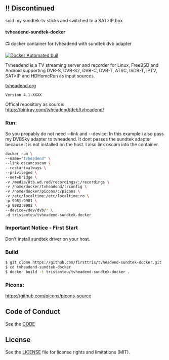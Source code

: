 ## :bangbang: Discontinued 
 sold my sundtek-tv sticks and switched to a SAT>IP box

#### tvheadend-sundtek-docker
:tv: docker container for tvheadend with sundtek dvb adapter

[![Docker Automated buil](https://img.shields.io/docker/automated/jrottenberg/ffmpeg.svg)](https://hub.docker.com/r/tristanteu/tvheadend-sundtek-docker/)



Tvheadend is a TV streaming server and recorder for Linux, FreeBSD and Android supporting DVB-S, DVB-S2, DVB-C, DVB-T, ATSC, ISDB-T, IPTV, SAT>IP and HDHomeRun as input sources.  

[tvheadend.org](https://tvheadend.org/)

`Version 4.1-XXXX`

Offical repository as source:   
https://bintray.com/tvheadend/deb/tvheadend/

### Run:
So you propably do not need --link and --device:
In this example i also pass my DVBSky adapter to tvheadend. It dont passes the sundtek adapter because it is not installed on the host.
I also link oscam into the container.
```bash
docker run \
--name="tvheadend" \
--link oscam:oscam \
--restart=always \
--privileged \
--net=bridge \
-v /media/8tb.wd.red/recordings/:/recordings \
-v /home/docker/tvheadend/:/config \
-v /home/docker/picons/:/picons \
-v /etc/localtime:/etc/localtime:ro \
-p 9981:9981 \
-p 9982:9982 \
--device=/dev/dvb/* \
-d tristanteu/tvheadend-sundtek-docker
```

### Important Notice - First Start
Don't install sundtek driver on your host.

### Build
```bash
$ git clone https://github.com/firsttris/tvheadend-sundtek-docker.git
$ cd tvheadend-sundtek-docker
$ docker build -t tristanteu/tvheadend-sundtek-docker .
```

### Picons:
https://github.com/picons/picons-source

## Code of Conduct
See the [CODE](CODE_OF_CONDUCT.md)

## License
See the [LICENSE](LICENSE.md) file for license rights and limitations (MIT).
